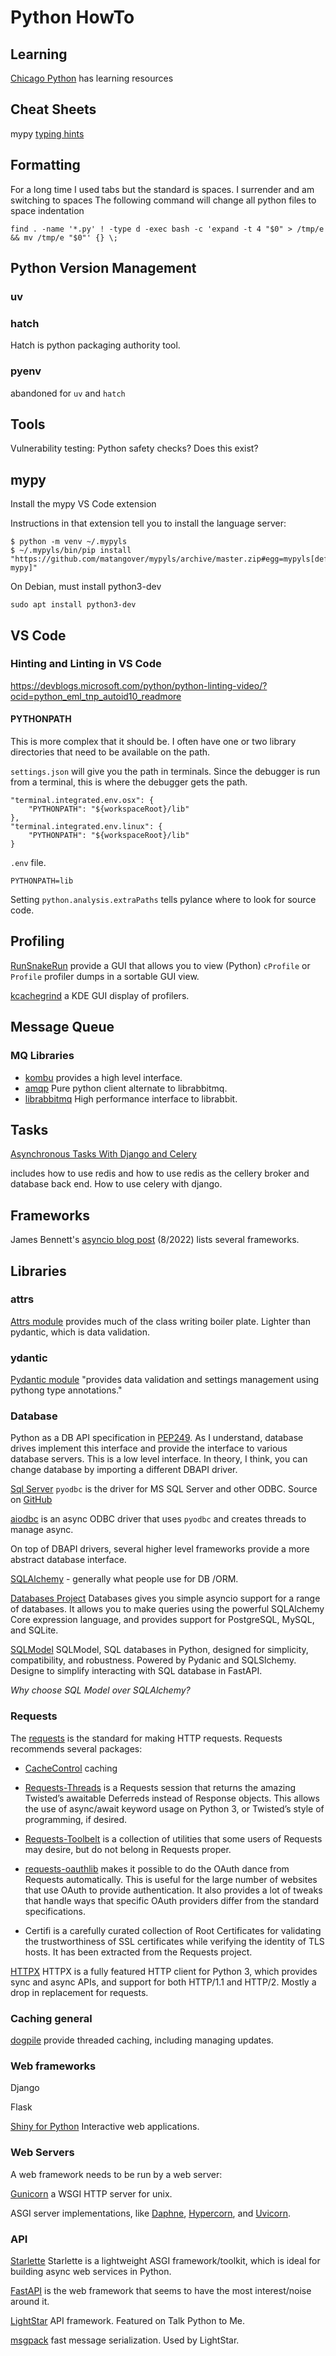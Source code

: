 # Python HowTo

## Learning

[Chicago Python](https://www.chipy.org) has learning resources


## Cheat Sheets

mypy [typing hints](https://mypy.readthedocs.io/en/latest/cheat_sheet_py3.html)

## Formatting

For a long time I used tabs but the standard is spaces.  I surrender and am switching to spaces
The following command will change all python files to space indentation

    find . -name '*.py' ! -type d -exec bash -c 'expand -t 4 "$0" > /tmp/e && mv /tmp/e "$0"' {} \;



## Python Version Management

### uv

### hatch

Hatch is python packaging authority tool.  

### pyenv

abandoned for `uv` and `hatch`

## Tools

Vulnerability testing:  Python safety checks?  Does this exist?

## mypy

Install the mypy VS Code extension

Instructions in that extension tell you to install the language server:

    $ python -m venv ~/.mypyls
    $ ~/.mypyls/bin/pip install "https://github.com/matangover/mypyls/archive/master.zip#egg=mypyls[default-mypy]"

On Debian, must install python3-dev

    sudo apt install python3-dev

## VS Code

### Hinting and Linting in VS Code

https://devblogs.microsoft.com/python/python-linting-video/?ocid=python_eml_tnp_autoid10_readmore



#### PYTHONPATH

This is more complex that it should be.  I often have one or two library directories that need to be 
available on the path.

`settings.json` will give you the path in terminals.  Since the debugger is run from a terminal, this is where the 
debugger gets the path.

    "terminal.integrated.env.osx": {
        "PYTHONPATH": "${workspaceRoot}/lib"	        
    },
    "terminal.integrated.env.linux": {
        "PYTHONPATH": "${workspaceRoot}/lib"	        
    }

`.env` file.  

    PYTHONPATH=lib

Setting `python.analysis.extraPaths` tells pylance where to look for source code.

## Profiling

[RunSnakeRun](http://www.vrplumber.com/programming/runsnakerun/) provide a GUI that allows you to view (Python) `cProfile` or `Profile` profiler dumps in a sortable GUI view.  

[kcachegrind](https://github.com/KDE/kcachegrind) a KDE GUI display of profilers.

## Message Queue

### MQ Libraries
 
- [kombu](https://docs.celeryq.dev/projects/kombu/en/latest/index.html) provides a high level interface.
- [amqp](https://pypi.org/project/amqp/) Pure python client alternate to librabbitmq.
- [librabbitmq](https://pypi.org/project/librabbitmq/) High performance interface to librabbit.

## Tasks

[Asynchronous Tasks With Django and Celery](https://realpython.com/asynchronous-tasks-with-django-and-celery/)

includes how to use redis and how to use redis as the cellery broker and database back end.  How to use celery with django.

## Frameworks

James Bennett's [asyncio blog post](https://www.b-list.org/weblog/2022/aug/16/async/) (8/2022) lists several frameworks.

## Libraries

### attrs

[Attrs module](https://www.attrs.org/en/stable/) provides much of the class writing boiler plate.  Lighter
than pydantic, which is data validation.


### ydantic

[Pydantic module](https://pydantic-docs.helpmanual.io/) "provides data validation and settings management using pythong type annotations."

### Database

Python as a DB API specification in [PEP249](https://peps.python.org/pep-0249/).  As I understand, database drives implement this interface and provide the interface to various database servers.  This is a low level interface.  In theory, I think, you can change database by importing a different DBAPI driver.

[Sql Server](https://docs.microsoft.com/en-us/sql/connect/python/pyodbc/python-sql-driver-pyodbc?view=sql-server-ver16) `pyodbc` is the driver for MS SQL Server and other ODBC.  Source on [GitHub](https://github.com/mkleehammer/pyodbc)

[aiodbc](https://github.com/aio-libs/aioodbc) is an async ODBC driver that uses `pyodbc` and creates threads to manage async.

On top of DBAPI drivers, several higher level frameworks provide a more abstract database interface.

[SQLAlchemy](https://www.sqlalchemy.org/) - generally what people use for DB /ORM.

[Databases Project](https://www.encode.io/databases/) Databases gives you simple asyncio support for a range of databases.  It allows you to make queries using the powerful SQLAlchemy Core expression language, and provides support for PostgreSQL, MySQL, and SQLite.

[SQLModel](https://sqlmodel.tiangolo.com/) SQLModel, SQL databases in Python, designed for simplicity, compatibility, and robustness. Powered by Pydanic and SQLSlchemy.  Designe to simplify interacting with SQL database in FastAPI.

*Why choose SQL Model over SQLAlchemy?*

### Requests

The [requests](https://requests.readthedocs.io/en/latest/) is the standard for making HTTP requests.  Requests recommends several packages:

- [CacheControl](https://cachecontrol.readthedocs.io/en/latest/) caching
- [Requests-Threads](https://github.com/requests/requests-threads) is a Requests session that returns the amazing Twisted’s awaitable Deferreds instead of Response objects. This allows the use of async/await keyword usage on Python 3, or Twisted’s style of programming, if desired.
- [Requests-Toolbelt](https://github.com/requests/requests-threads) is a collection of utilities that some users of Requests may desire, but do not belong in Requests proper. 
- [requests-oauthlib](https://requests-oauthlib.readthedocs.io/en/latest/) makes it possible to do the OAuth dance from Requests automatically. This is useful for the large number of websites that use OAuth to provide authentication. It also provides a lot of tweaks that handle ways that specific OAuth providers differ from the standard specifications.

- Certifi is a carefully curated collection of Root Certificates for validating the trustworthiness of SSL certificates while verifying the identity of TLS hosts. It has been extracted from the Requests project.

[HTTPX](https://www.python-httpx.org/) HTTPX is a fully featured HTTP client for Python 3, which provides sync and async APIs, and support for both HTTP/1.1 and HTTP/2.  Mostly a drop in replacement for requests.

### Caching general

[dogpile](https://dogpilecache.sqlalchemy.org/en/latest/) provide threaded caching, including managing updates.

### Web frameworks

Django

Flask

[Shiny for Python](https://shiny.posit.co/py/) Interactive web applications.

### Web Servers

A web framework needs to be run by a web server:

[Gunicorn](https://gunicorn.org/) a WSGI HTTP server for unix.  

ASGI server implementations, like [Daphne](https://github.com/django/daphne), [Hypercorn](https://gitlab.com/pgjones/hypercorn/), and [Uvicorn](https://www.uvicorn.org/).

### API

[Starlette](https://www.starlette.io/) Starlette is a lightweight ASGI framework/toolkit, which is ideal for building async web services in Python.

[FastAPI](https://fastapi.tiangolo.com/) is the web framework that seems to have the most interest/noise around it.

[LightStar](https://github.com/litestar-org/litestar) API framework.  Featured on Talk Python to Me.

[msgpack](https://pypi.org/project/msgpack/) fast message serialization.  Used by LightStar.

